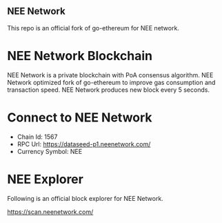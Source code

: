 ## NEE Network

This repo is an official fork of go-ethereum for NEE network.

# NEE Network Blockchain
NEE Network is a private blockchain with PoA consensus algorithm. NEE Network optimized fork of go-ethereum to improve gas consumption and transaction speed. NEE Network produces new block every 5 seconds.

# Connect to NEE Network
* Chain Id: 1567
* RPC Url: https://dataseed-p1.neenetwork.com/
* Currency Symbol: NEE

# NEE Explorer
Following is an official block explorer for NEE Network.

https://scan.neenetwork.com/
